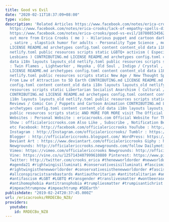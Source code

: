 ```yaml
---
title: Good vs Evil
date: "2020-02-11T18:37:09+08:00"
type: video
description: 'Related Articles https://www.facebook.com/notes/erica-crooks/why-is-the-world-so-screwed-up/1869478243152885/
  https://www.facebook.com/notes/erica-crooks/lack-of-empathy-spells-disaster/1875745502526159/
  https://www.facebook.com/notes/erica-crooks/good-vs-evil/1878085345625508/ Check
  out more from Erica Crooks ( me ) - Hilarious puppet and cartoon dark comedy , parodies
  , satire , slapstick humor for adults - Personality Type Science , mostly INFP CONTRIBUTING.md
  LICENSE README.md archetypes config.toml content content_old data i18n layouts layouts_old
  netlify.toml public resources scripts static LGBTQ+ activism ( Especially Transgender
  Lesbians ) CONTRIBUTING.md LICENSE README.md archetypes config.toml content content_old
  data i18n layouts layouts_old netlify.toml public resources scripts static Empath
  : Twin Flames , Lightworker , Heyoka , Old Soul , Indigo / Crystal , Starseeds CONTRIBUTING.md
  LICENSE README.md archetypes config.toml content content_old data i18n layouts layouts_old
  netlify.toml public resources scripts static New Age / New Thought Spirituality
  From Law of Attraction to 5D Earth CONTRIBUTING.md LICENSE README.md archetypes
  config.toml content content_old data i18n layouts layouts_old netlify.toml public
  resources scripts static Libertarian Socialist Anarchism ( Cultural / Pacifism )
  CONTRIBUTING.md LICENSE README.md archetypes config.toml content content_old data
  i18n layouts layouts_old netlify.toml public resources scripts static Pop Culture
  Reviews / Comic Con / Puppets and Cartoon Animation CONTRIBUTING.md LICENSE README.md
  archetypes config.toml content content_old data i18n layouts layouts_old netlify.toml
  public resources scripts static AND MORE FOR MORE visit The Official Erica Crooks
  Websites : Personal Website : ericacrooks.com Official Website for The Erica Crooks
  Show : officialericcrooks.com Also Like , Subscribe , Notification Bell thingy ,
  etc Facebook: http://facebook.com/officialericcrooks YouTube : http://youtube.com/user/officialericcrooks
  Instagram : http://Instagram.com/officialericcrooks/ Tumblr : https://officialericcrooks.tumblr.com/
  Blogger : http://officialericcrooks.blogspot.com/ WordPress: https://officialericcrooks.wordpress.com
  Deviant Art : https://www.deviantart.com/officialericcrooks Giphy : https://giphy.com/channel/ericacrooks
  Newgrounds: http://officialericcrooks.newgrounds.com/follow Dailymotion : http://www.dailymotion.com/user/officialericcrooks/1
  Vimeo: https://vimeo.com/officialericcrooks Newgrounds: http://officialericcrooks.newgrounds.com
  Vine: https://vine.co/u/1257143407999610880 Pinterest: https://www.pinterest.com/officialec1/
  Twitter: http://twitter.com/crooks_erica #thenewworldorder #newworldorder #illuminati
  #agenda21 #rightwingisilluminati #conservativesisilluminati #fascismisilluminati
  #rightwingisthenewworldorder #conservativesisthenewworldorder #fascismisthenewworldorder
  #allconspiracistsarebastards #antiauthoritarian #antitotalitarian #antifa #antifascist
  #antifascism #LGBT #LGBTQ #transgender #translivesmatter #wontbeerased #wewontbeerased
  #antihomophobia #antitransphobia #trumpliesmatter #trumpisantichrist #trumpisilluminati
  #impeachtrumpnow #impeachtrump #5DEarth'
publishdate: "2019-02-24T20:37:45.000Z"
url: /ericacrooks/RRDECBo_NZ8/
providers:
  youtube:
    id: RRDECBo_NZ8
---
```

